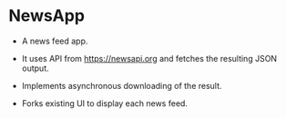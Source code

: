 # NewsApp

* A news feed app.

* It uses API from https://newsapi.org and fetches the resulting JSON output.

* Implements asynchronous downloading of the result.

* Forks existing UI to display each news feed.
